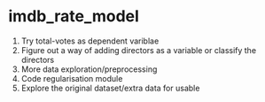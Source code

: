 # imdb_rate_model

1. Try total-votes as dependent variblae
2. Figure out a way of adding directors as a variable or classify the directors
3. More data exploration/preprocessing
4. Code regularisation module
5. Explore the original dataset/extra data for usable 
